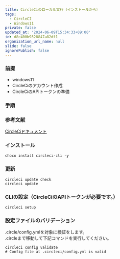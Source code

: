 ```yaml
---
title: CircleCiのローカル実行（インストールから）
tags:
  - CircleCI
  - Windows11
private: false
updated_at: '2024-06-09T15:34:33+09:00'
id: d8e400b9328847a82df1
organization_url_name: null
slide: false
ignorePublish: false
---
```

### 前提
- windows11
- CircleCiのアカウント作成
- CircleCiのAPIトークンの準備
### 手順

### 参考文献
[CircleCiドキュメント](https://circleci.com/docs/ja/local-cli/#windows-install-with-chocolatey)

### インストール
```
choco install circleci-cli -y
```
### 更新
```
circleci update check
circleci update
```
### CLIの設定（CircleCiのAPIトークンが必要です。）
```
circleci setup
```
### 設定ファイルのバリデーション
.circle/config.ymlを対象に検証をします。  
.circleまで移動して下記コマンドを実行してください。
```
circleci config validate
# Config file at .circleci/config.yml is valid
```
